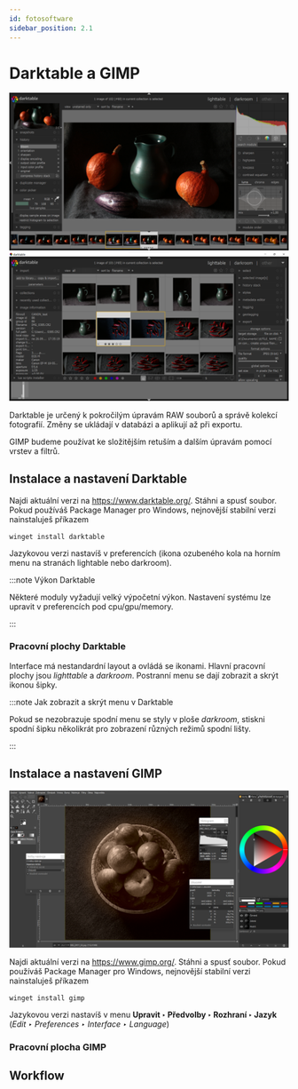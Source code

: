```yaml
---
id: fotosoftware
sidebar_position: 2.1
---
```


# Darktable a GIMP
![image](./images/darktable-screen.png)
![image](./images/darktable-lightable.png)

Darktable je určený k pokročilým úpravám RAW souborů a správě kolekcí fotografií. Změny se ukládají v databázi a aplikují až při exportu.

GIMP budeme používat ke složitějším retuším a dalším úpravám pomocí vrstev a filtrů.

## Instalace a nastavení Darktable
Najdi aktuální verzi na https://www.darktable.org/. Stáhni a spusť soubor.  Pokud používáš Package Manager pro Windows, nejnovější stabilní verzi nainstaluješ příkazem

```
winget install darktable
```
Jazykovou verzi nastavíš v preferencích (ikona ozubeného kola na horním menu na stranách lightable nebo darkroom).

:::note Výkon Darktable

Některé moduly vyžadují velký výpočetní výkon. Nastavení systému lze upravit v preferencích pod cpu/gpu/memory.

:::

### Pracovní plochy Darktable
Interface má nestandardní layout a ovládá se ikonami. Hlavní pracovní plochy jsou *lighttable* a *darkroom*. Postranní menu se dají zobrazit a skrýt ikonou šipky.

:::note Jak zobrazit a skrýt menu v Darktable

Pokud se nezobrazuje spodní menu se styly v ploše *darkroom*, stiskni spodní šipku několikrát pro zobrazení různých režimů spodní lišty.

:::

## Instalace a nastavení GIMP

![image](./images/gimp-screenphoto.png)

Najdi aktuální verzi na https://www.gimp.org/. Stáhni a spusť soubor.  Pokud používáš Package Manager pro Windows, nejnovější stabilní verzi nainstaluješ příkazem

```
winget install gimp
```
Jazykovou verzi nastavíš v menu **Upravit ‣ Předvolby ‣ Rozhraní ‣ Jazyk** (*Edit ‣ Preferences ‣ Interface ‣ Language*)
### Pracovní plocha GIMP

## Workflow

